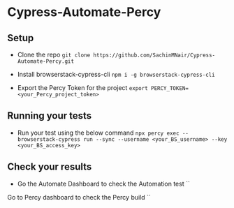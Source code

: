 # Cypress-Automate-Percy

## Setup

- Clone the repo
`git clone https://github.com/SachinMNair/Cypress-Automate-Percy.git`

- Install browserstack-cypress-cli 
`npm i -g browserstack-cypress-cli`

- Export the Percy Token for the project
`export PERCY_TOKEN=<your_Percy_project_token>`

## Running your tests

- Run your test using the below command
`npx percy exec -- browserstack-cypress run --sync --username <your_BS_username> --key <your_BS_access_key>`

## Check your results

- Go the Automate Dashboard to check the Automation test
``

Go to Percy dashboard to check the Percy build
``


